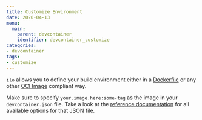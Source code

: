 ```yaml
---
title: Customize Environment
date: 2020-04-13
menu:
  main:
    parent: devcontainer
    identifier: devcontainer_customize
categories:
- devcontainer
tags:
- customize
---
```


`ilo` allows you to define your build environment either in a [Dockerfile](https://docs.docker.com/engine/reference/builder/) or any other [OCI Image](https://github.com/opencontainers/image-spec/blob/master/spec.md) compliant way.

Make sure to specify `your.image.here:some-tag` as the image in your `devcontainer.json` file. Take a look at the [reference documentation](https://code.visualstudio.com/docs/remote/devcontainerjson-reference) for all available options for that JSON file.
